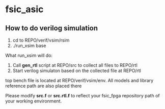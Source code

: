 # fsic_asic

## How to do verilog simulation
   1. cd to REPO/verif/vsim/rsim
   2. ./run_xsim base

   What run_xsim will do:
   1. Call **gen_rtl** script at REPO/src to collect all files to REPO/rtl
   2. Start verilog simulaton based on the collected file at REPO/rtl

   top bench file is located at REPO/verif/vsim/env.  All models and library reference path are also placed there

   Please modify **src.f** or **src.rtl.f** to reflect your fsic_fpga repository path of your working environment.
